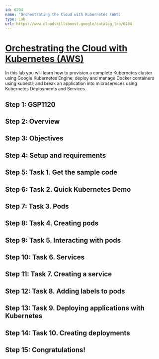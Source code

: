 ```yaml
---
id: 6204
name: 'Orchestrating the Cloud with Kubernetes (AWS)'
type: Lab
url: https://www.cloudskillsboost.google/catalog_lab/6204
---
```


# [Orchestrating the Cloud with Kubernetes (AWS)](https://www.cloudskillsboost.google/catalog_lab/6204)

In this lab you will learn how to provision a complete Kubernetes cluster using Google Kubernetes Engine; deploy and manage Docker containers using kubectl; and break an application into microservices using Kubernetes Deployments and Services.

## Step 1: GSP1120

## Step 2: Overview

## Step 3: Objectives

## Step 4: Setup and requirements

## Step 5: Task 1. Get the sample code

## Step 6: Task 2. Quick Kubernetes Demo

## Step 7: Task 3. Pods

## Step 8: Task 4. Creating pods

## Step 9: Task 5. Interacting with pods

## Step 10: Task 6. Services

## Step 11: Task 7. Creating a service

## Step 12: Task 8. Adding labels to pods

## Step 13: Task 9. Deploying applications with Kubernetes

## Step 14: Task 10. Creating deployments

## Step 15: Congratulations!
